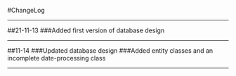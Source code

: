 #ChangeLog
***
##21-11-13
###Added first version of database design
***
##11-14
###Updated database design
###Added entity classes and an incomplete date-processing class
***